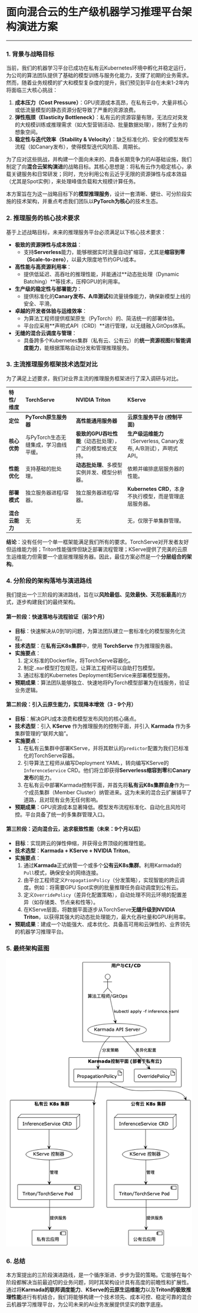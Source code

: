 # **面向混合云的生产级机器学习推理平台架构演进方案**

---

### **1. 背景与战略目标**

当前，我们的机器学习平台已成功在私有云Kubernetes环境中孵化并稳定运行，为公司的算法团队提供了基础的模型训练与服务化能力，支撑了初期的业务需求。然而，随着业务规模的扩大和模型复杂度的提升，我们预见到平台在未来1-2年内将面临三大核心挑战：

1.  **成本压力（Cost Pressure）**：GPU资源成本高昂，在私有云中，大量非核心或低流量模型的静态资源分配导致了严重的资源浪费。
2.  **弹性瓶颈（Elasticity Bottleneck）**：私有云的资源容量有限，无法应对突发的大规模训练或推理需求（如大型营销活动、批量数据处理），限制了业务的想象空间。
3.  **稳定性与迭代效率（Stability & Velocity）**：缺乏标准化的、安全的模型发布流程（如Canary发布），使得模型迭代风险高、周期长。

为了应对这些挑战，并构建一个面向未来的、具备长期竞争力的AI基础设施，我们制定了向**混合云架构演进**的战略目标。其核心思想是：将私有云作为稳定核心，承载关键服务和日常研发；同时，充分利用公有云近乎无限的资源弹性与成本效益（尤其是Spot实例），来处理峰值负载和大规模计算任务。

本方案旨在为这一战略目标下的**模型推理服务**，设计一套清晰、健壮、可分阶段实施的技术架构，并重点考虑我们团队以**PyTorch为核心**的技术生态。

### **2. 推理服务的核心技术要求**

基于上述战略目标，未来的推理服务平台必须满足以下核心技术要求：

*   **极致的资源弹性与成本效益**：
    *   支持**Serverless**能力，能够根据实时流量自动扩缩容，尤其是**缩容到零（Scale-to-zero）**，以最大限度地节约GPU成本。
*   **高性能与高资源利用率**：
    *   提供低延迟、高吞吐的推理性能，并能通过**动态批处理（Dynamic Batching）**等技术，压榨GPU的利用率。
*   **生产级的稳定性与部署能力**：
    *   提供标准化的**Canary发布、A/B测试**和流量镜像能力，确保新模型上线的安全、平滑。
*   **卓越的开发者体验与运维效率**：
    *   为算法工程师提供框架原生（PyTorch）的、简洁统一的部署体验。
    *   平台应采用**声明式API（CRD）**进行管理，以无缝融入GitOps体系。
*   **无缝的混合云调度与管理**：
    *   具备跨多个Kubernetes集群（私有云、公有云）的**统一资源视图**和**智能调度能力**，能根据策略自动分发和管理推理服务。

### **3. 主流推理服务框架技术选型对比**

为了满足上述要求，我们对业界主流的推理服务框架进行了深入调研与对比。

| 特性/维度 | TorchServe | NVIDIA Triton | KServe |
| :--- | :--- | :--- | :--- |
| **定位** | **PyTorch原生服务器** | **高性能通用服务器** | **云原生服务平台 (控制平面)** |
| **核心优势** | 与PyTorch生态无缝集成，学习曲线平缓。 | **极致的GPU吞吐性能**（动态批处理），广泛的模型格式支持。 | **生产级运维能力**（Serverless, Canary发布, A/B测试），声明式API。 |
| **性能优化** | 支持基础的批处理。 | **动态批处理**、多模型实例并发、模型分析器。 | 依赖并编排底层服务器的性能。 |
| **部署模式** | 独立服务器进程/容器。 | 独立服务器进程/容器。 | **Kubernetes CRD**，本身不执行模型，而是管理底层服务器。 |
| **混合云能力** | 无 | 无 | 无，仅限于单集群管理。 |

**结论**：没有任何一个单一框架能满足我们所有的要求。TorchServe对开发者友好但运维能力弱；Triton性能强悍但缺乏部署流程管理；KServe提供了完美的云原生运维能力但需要一个底层推理服务器。因此，最佳方案必然是一个**分层组合的架构**。

### **4. 分阶段的架构落地与演进路线**

我们提出一个三阶段的演进路线，旨在以**风险最低、见效最快、天花板最高**的方式，逐步构建我们的最终架构。

#### **第一阶段：快速落地与流程验证（前3个月）**

*   **目标**：快速解决从0到1的问题，为算法团队建立一套标准化的模型服务化流程。
*   **技术选型**：在**私有云K8s集群**中，使用 **TorchServe** 作为推理服务器。
*   **实施要点**：
    1.  定义标准的Dockerfile，将TorchServe容器化。
    2.  制定`.mar`模型打包规范，让算法工程师可以自助打包模型。
    3.  通过标准的Kubernetes Deployment和Service来部署模型服务。
*   **预期成果**：算法团队能够独立、快速地将PyTorch模型部署为在线服务，验证业务逻辑。

#### **第二阶段：引入云原生能力，实现降本增效（3 - 9个月）**

*   **目标**：解决GPU成本浪费和模型发布风险的核心痛点。
*   **技术选型**：引入 **KServe** 作为推理服务的控制平面，并引入 **Karmada** 作为多集群管理的“联邦大脑”。
*   **实施要点**：
    1.  在私有云集群中部署KServe，并将其默认的`predictor`配置为我们已标准化的TorchServe容器。
    2.  引导算法工程师从编写Deployment YAML，转向编写KServe的`InferenceService` CRD。他们将立即获得**Serverless缩容到零**和**Canary发布**的能力。
    3.  在私有云中部署Karmada控制平面，并首先将**私有云K8s集群自身**作为一个成员集群（Member Cluster）纳管进来。这为未来的混合云扩展铺平了道路，且对现有业务无任何影响。
*   **预期成果**：GPU资源成本显著降低。模型发布流程标准化、自动化且风险可控。平台具备了统一的多集群管理入口。

#### **第三阶段：迈向混合云，追求极致性能（未来：9个月以后）**

*   **目标**：实现跨云的弹性伸缩，并获得业界顶级的推理性能。
*   **技术选型**：**Karmada + KServe + NVIDIA Triton**。
*   **实施要点**：
    1.  通过**Karmada**正式纳管一个或多个**公有云K8s集群**。利用Karmada的`Pull`模式，确保安全的网络连接。
    2.  由平台工程师定义`PropagationPolicy`（分发策略），实现智能的跨云调度。例如：将需要GPU Spot实例的批量推理任务自动调度到公有云。
    3.  定义`OverridePolicy`（差异化配置策略），自动处理不同云环境的配置差异（如存储类、节点亲和性等）。
    4.  在KServe层面，将数据平面逐步从TorchServe**无缝升级到NVIDIA Triton**，以获得其强大的动态批处理能力，最大化吞吐量和GPU利用率。
*   **预期成果**：建成一个功能强大、成本优化、具备高可用和云弹性的、业界领先的机器学习推理平台。

### **5. 最终架构蓝图**

![架构蓝图](./architecture_diagram.png)

### **6. 总结**

本方案提出的三阶段演进路线，是一个循序渐进、步步为营的策略。它能够在每个阶段都解决当前最迫切的业务问题，同时其架构设计具有高度的前瞻性和扩展性。通过将**Karmada的联邦调度能力**、**KServe的云原生运维能力**以及**Triton的极致推理性能**进行有机结合，我们将能够构建一个技术领先、成本可控、稳定可靠的混合云机器学习推理平台，为公司未来的AI业务发展提供坚实的数字底座。
